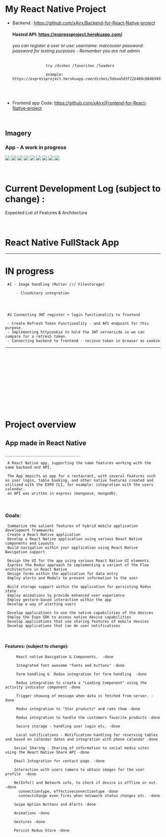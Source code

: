 # My React Native Project 





- Backend :  https://github.com/xAirx/Backend-for-React-Native-project
  #### Hosted API: https://expressproject.herokuapp.com/
  ###### you can register a user or use: username: marcouser password: password for testing purposes - Remember you are not admin
 					 try /dishes /favorites /leaders
					 
					 example:  https://expressproject.herokuapp.com/dishes/5ebaa5d3f22b400c864b949c
  
  

&nbsp;
&nbsp;
&nbsp;
&nbsp;  
&nbsp;
&nbsp;
&nbsp;
&nbsp; 
  
  
  
- Frontend app Code:      https://github.com/xAirx/Frontend-for-React-Native-project
         



&nbsp;
&nbsp;
&nbsp;
&nbsp;
&nbsp;
&nbsp;
&nbsp;
&nbsp;


## Imagery

### App - A work in progress

![](https://media.giphy.com/media/XbyRPGlLGjzwd48wly/giphy.gif)
![](https://media.giphy.com/media/WpHzcqwVw77m2NYoPq/giphy.gif)
![](https://media.giphy.com/media/XfbhnNHt2MzIlUTHWr/giphy.gif)
![](https://media.giphy.com/media/f3qB4hqzum66Q6kQWi/giphy.gif)
![](https://media.giphy.com/media/Pkj7flg6CVX5ce8DFe/giphy.gif)
![](https://media.giphy.com/media/lmqAV0ZTpJ1ORgwxMU/giphy.gif)
![](https://media.giphy.com/media/SvFVHDHMnRG1tz2oba/giphy.gif)
![](https://media.giphy.com/media/JrwyIDPuRZY7f3lSXu/giphy.gif)
![](https://media.giphy.com/media/Rihl7EsnvgbntDO0Oh/giphy.gif)

&nbsp;
&nbsp;



# Current Development Log (subject to change) : 

Expected List of Features & Architecture

&nbsp;
&nbsp;
&nbsp;
&nbsp;

# React Native FullStack App


________________________________________


# IN progress 
 
	 #1 - Image handling (Multer /// Filestorage)
	 
		 - Cloudinary integration 
	 
	
	 
	 
	 #2 Connecting JWT register + login functionality to frontend
	 
	 - Create Refresh Token Functionality - and API endpoint for this purpose.
	 - Implementing httpcookie to hold the JWT serverside so we can compare for a refresh token.
	 - Connecting backend to frontend - recieve token in browser as cookie 



________________________________________

&nbsp;
&nbsp;
&nbsp;
&nbsp;



&nbsp;
&nbsp;
&nbsp;
&nbsp;
&nbsp;
&nbsp;
&nbsp;
&nbsp;
&nbsp;
&nbsp;
&nbsp;
&nbsp;
&nbsp;
&nbsp;
&nbsp;
&nbsp;   
&nbsp;
&nbsp;
&nbsp;   
&nbsp;
&nbsp;
&nbsp;   
&nbsp;

&nbsp;

&nbsp;
&nbsp;   
&nbsp;
&nbsp;
&nbsp;
&nbsp;
&nbsp;
&nbsp;	    
  


# Project overview


   ## App made in React Native 

    __________________________________
    
     A React Native app, supporting the same features working with the same backend and API.
     
     The App depicts an app for a restaurant, with several features such as user login, table booking, and other native features created and utilized with the EXPO CLI, for example: integration with the users calendar.
     an API was written in express (mongoose, mongodb). 

&nbsp;
&nbsp;
&nbsp;
&nbsp;

   ### Goals: 

     Summarize the salient features of hybrid mobile application development frameworks
     Create a React Native application
     Develop a React Native application using various React Native components and Layouts
     Build navigation within your application using React Native Navigation support
     
     Design the UI for the app using various React Native UI elements
     Express the Redux approach to implementing a variant of the Flow architecture in React Native
     Design forms within the application for data entry
     Employ alerts and Modals to present information to the user
     
     Build storage support within the application for persisting Redux state
     Employ animations to provide enhanced user experience
     Employ gesture-based interaction within the app
     Develop a way of alerting users
     
     Develop applications to use the native capabilities of the devices
     Employ the Expo SDK to access native device capabilities
     Develop applications that use sharing features of mobile devices
     Develop applications that can do user notifications


&nbsp;
&nbsp;
&nbsp;
&nbsp;   

   #### Features: (subject to change): 
  

         React native Navigation & Components.  -done
     
         Integrated font awesome "fonts and buttons" -done
        
         Form handling &  Redux integration for form handling  -done
         
         Redux integration to create a "Loading Component" using the activity indicator component -done
         
         Trigger showing of message when data is fetched from server. -done
     
         Redux integration to "Star products" and rate them -done
    
         Redux integration to handle the customers favorite products -done
         
         Secure storage - handling user login etc. -done
         
         Local notifications - Notification handling for reserving tables and based on calendar dates and integration with phone calendar -done
         
        Social Sharing - Sharing of information to social media sites using the React Native Share API -done
        
        Email Integration for contact page. -done
        
        Interaction with users camera to obtain images for the user profile  -done
        
        NetInfo() and Network info, to check if device is offline or not. -done
          connectiontype, effectiveconnectiontype -done
          connectchange even fires when netwwork status changes etc. -done
          
        Swipe Option Buttons and Alerts -done
          
        Animations -done
          
        Gestures -done
          
        Persist Redux Store -done


&nbsp;
&nbsp;
&nbsp;
&nbsp;       
